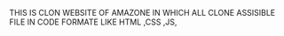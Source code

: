 THIS IS CLON WEBSITE OF AMAZONE IN WHICH ALL CLONE ASSISIBLE FILE IN CODE FORMATE LIKE HTML ,CSS ,JS,
